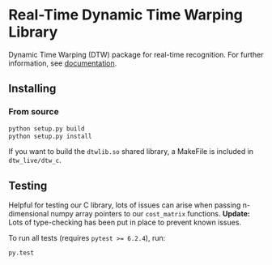 # Real-Time Dynamic Time Warping Library

Dynamic Time Warping (DTW) package for real-time recognition. For further information, see [documentation](docs/).

## Installing

### From source

```bash
python setup.py build
python setup.py install
```

If you want to build the `dtwlib.so` shared library, a MakeFile is included in `dtw_live/dtw_c`.

## Testing

Helpful for testing our C library, lots of issues can arise when passing n-dimensional numpy array pointers to our `cost_matrix` functions. **Update:** Lots of type-checking has been put in place to prevent known issues.

To run all tests (requires `pytest >= 6.2.4`), run:

```bash
py.test
```
